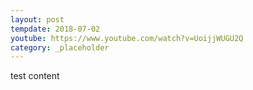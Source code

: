 ```yaml
---
layout: post
tempdate: 2018-07-02
youtube: https://www.youtube.com/watch?v=UoijjWUGU2Q
category: _placeholder
---
```

test content